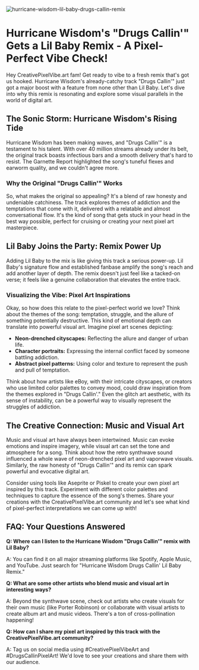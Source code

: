 ![hurricane-wisdom-lil-baby-drugs-callin-remix](https://images.pexels.com/photos/3569583/pexels-photo-3569583.jpeg?auto=compress&cs=tinysrgb&fit=crop&h=627&w=1200)

# Hurricane Wisdom's "Drugs Callin'" Gets a Lil Baby Remix - A Pixel-Perfect Vibe Check!

Hey CreativePixelVibe.art fam! Get ready to vibe to a fresh remix that's got us hooked. Hurricane Wisdom's already-catchy track "Drugs Callin'" just got a major boost with a feature from none other than Lil Baby. Let's dive into why this remix is resonating and explore some visual parallels in the world of digital art.

## The Sonic Storm: Hurricane Wisdom's Rising Tide

Hurricane Wisdom has been making waves, and "Drugs Callin'" is a testament to his talent. With over 40 million streams already under its belt, the original track boasts infectious bars and a smooth delivery that's hard to resist. The Garnette Report highlighted the song's tuneful flexes and earworm quality, and we couldn't agree more.

### Why the Original "Drugs Callin'" Works

So, what makes the original so appealing? It's a blend of raw honesty and undeniable catchiness. The track explores themes of addiction and the temptations that come with it, delivered with a relatable and almost conversational flow. It's the kind of song that gets stuck in your head in the best way possible, perfect for cruising or creating your next pixel art masterpiece.

## Lil Baby Joins the Party: Remix Power Up

Adding Lil Baby to the mix is like giving this track a serious power-up. Lil Baby's signature flow and established fanbase amplify the song's reach and add another layer of depth. The remix doesn't just feel like a tacked-on verse; it feels like a genuine collaboration that elevates the entire track.

### Visualizing the Vibe: Pixel Art Inspirations

Okay, so how does this relate to the pixel-perfect world we love? Think about the themes of the song: temptation, struggle, and the allure of something potentially destructive. This kind of emotional depth can translate into powerful visual art. Imagine pixel art scenes depicting: 

*   **Neon-drenched cityscapes:** Reflecting the allure and danger of urban life.
*   **Character portraits:** Expressing the internal conflict faced by someone battling addiction.
*   **Abstract pixel patterns:** Using color and texture to represent the push and pull of temptation.

Think about how artists like eBoy, with their intricate cityscapes, or creators who use limited color palettes to convey mood, could draw inspiration from the themes explored in "Drugs Callin'." Even the glitch art aesthetic, with its sense of instability, can be a powerful way to visually represent the struggles of addiction.

## The Creative Connection: Music and Visual Art

Music and visual art have always been intertwined. Music can evoke emotions and inspire imagery, while visual art can set the tone and atmosphere for a song. Think about how the retro synthwave sound influenced a whole wave of neon-drenched pixel art and vaporwave visuals. Similarly, the raw honesty of "Drugs Callin'" and its remix can spark powerful and evocative digital art.

Consider using tools like Aseprite or Piskel to create your own pixel art inspired by this track. Experiment with different color palettes and techniques to capture the essence of the song's themes. Share your creations with the CreativePixelVibe.art community and let's see what kind of pixel-perfect interpretations we can come up with!

## FAQ: Your Questions Answered

**Q: Where can I listen to the Hurricane Wisdom "Drugs Callin'" remix with Lil Baby?**

A: You can find it on all major streaming platforms like Spotify, Apple Music, and YouTube. Just search for "Hurricane Wisdom Drugs Callin' Lil Baby Remix."

**Q: What are some other artists who blend music and visual art in interesting ways?**

A:  Beyond the synthwave scene, check out artists who create visuals for their own music (like Porter Robinson) or collaborate with visual artists to create album art and music videos.  There's a ton of cross-pollination happening!

**Q: How can I share my pixel art inspired by this track with the CreativePixelVibe.art community?**

A: Tag us on social media using #CreativePixelVibeArt and #DrugsCallinPixelArt! We'd love to see your creations and share them with our audience.
